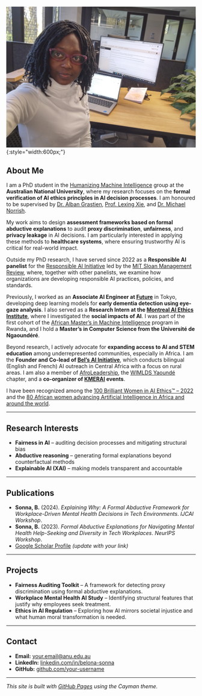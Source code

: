 ![Profile photo](profiles.jpg){:style="width:600px;"}
## About Me
I am a PhD student in the [Humanizing Machine Intelligence](https://hmi.anu.edu.au/) group at the **Australian National University**, where my research focuses on the **formal verification of AI ethics principles in AI decision processes**. I am honoured to be supervised by [Dr. Alban Grastien](https://comp.anu.edu.au/people/alban-grastien/), [Prof. Lexing Xie](https://users.cecs.anu.edu.au/~xlx/index.html), and [Dr. Michael Norrish](https://researchportalplus.anu.edu.au/en/persons/michael-norrish).

My work aims to design **assessment frameworks based on formal abductive explanations** to audit **proxy discrimination**, **unfairness**, and **privacy leakage** in AI decisions. I am particularly interested in applying these methods to **healthcare systems**, where ensuring trustworthy AI is critical for real-world impact.

Outside my PhD research, I have served since 2022 as a **Responsible AI panelist** for the [Responsible AI Initiative](https://sloanreview.mit.edu/big-ideas/responsible-ai/) led by the [MIT Sloan Management Review](https://sloanreview.mit.edu/), where, together with other panelists, we examine how organizations are developing responsible AI practices, policies, and standards.

Previously, I worked as an **Associate AI Engineer at [Future](https://www.future.co.jp/en/)** in Tokyo, developing deep learning models for **early dementia detection using eye-gaze analysis**. I also served as a **Research Intern at the [Montreal AI Ethics Institute](https://montrealethics.ai/)**, where I investigated the **social impacts of AI**. I was part of the first cohort of the [African Master’s in Machine Intelligence](https://aimsammi.org/) program in Rwanda, and I hold a **Master’s in Computer Science from the Université de Ngaoundéré**.

Beyond research, I actively advocate for **expanding access to AI and STEM education** among underrepresented communities, especially in Africa. I am the **Founder and Co-lead of [Bel’s AI Initiative](https://www.linkedin.com/company/bel-s-ai-initiative/)**, which conducts bilingual (English and French) AI outreach in Central Africa with a focus on rural areas. I am also a member of [AfroLeadership](https://afroleadership.org/), the [WIMLDS Yaoundé](http://wimlds.org/about-the-yaounde-team-2/) chapter, and a **co-organizer of [KMERAI](https://sites.google.com/view/kmerai-2021/home?authuser=0) events**.

I have been recognized among the [100 Brilliant Women in AI Ethics™ – 2022](https://womeninaiethics.org/the-list/of-2022/) and the [80 African women advancing Artificial Intelligence in Africa and around the world](https://africanshapers.com/en/80-african-women-advancing-artificial-intelligence-in-africa-and-the-world/).



---

## Research Interests

- **Fairness in AI** – auditing decision processes and mitigating structural bias  
- **Abductive reasoning** – generating formal explanations beyond counterfactual methods  
- **Explainable AI (XAI)** – making models transparent and accountable  

---

## Publications

- **Sonna, B.** (2024). *Explaining Why: A Formal Abductive Framework for Workplace-Driven Mental Health Decisions in Tech Environments*. _IJCAI Workshop_.  
- **Sonna, B.** (2023). *Formal Abductive Explanations for Navigating Mental Health Help-Seeking and Diversity in Tech Workplaces*. _NeurIPS Workshop_.  
- [Google Scholar Profile](https://scholar.google.com/) _(update with your link)_  

---

## Projects

- **Fairness Auditing Toolkit** – A framework for detecting proxy discrimination using formal abductive explanations.  
- **Workplace Mental Health AI Study** – Identifying structural features that justify why employees seek treatment.  
- **Ethics in AI Regulation** – Exploring how AI mirrors societal injustice and what human moral transformation is needed.

---

## Contact

- **Email:** your.email@anu.edu.au  
- **LinkedIn:** [linkedin.com/in/belona-sonna](https://www.linkedin.com/in/belona-sonna/)  
- **GitHub:** [github.com/your-username](https://github.com/your-username)

---

*This site is built with [GitHub Pages](https://pages.github.com/) using the Cayman theme.*
